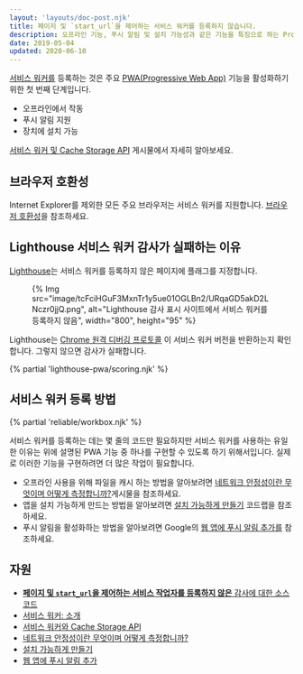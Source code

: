 ```yaml
---
layout: 'layouts/doc-post.njk'
title: 페이지 및 `start_url`을 제어하는 서비스 워커를 등록하지 않습니다.
description: 오프라인 기능, 푸시 알림 및 설치 가능성과 같은 기능을 특징으로 하는 Progressive Web App을 지원하는 서비스 워커를 등록하는 방법을 배웁니다.
date: 2019-05-04
updated: 2020-06-10
---
```


[서비스 워커를](https://web.dev/service-workers-cache-storage/) 등록하는 것은 주요 [PWA(Progressive Web App)](https://web.dev/progressive-web-apps/) 기능을 활성화하기 위한 첫 번째 단계입니다.

- 오프라인에서 작동
- 푸시 알림 지원
- 장치에 설치 가능

[서비스 워커 및 Cache Storage API](https://web.dev/service-workers-cache-storage/) 게시물에서 자세히 알아보세요.

## 브라우저 호환성

Internet Explorer를 제외한 모든 주요 브라우저는 서비스 워커를 지원합니다. [브라우저 호환성](https://developer.mozilla.org/docs/Web/API/ServiceWorker#Browser_compatibility)을 참조하세요.

## Lighthouse 서비스 워커 감사가 실패하는 이유

[Lighthouse](https://developers.google.com/web/tools/lighthouse/)는 서비스 워커를 등록하지 않은 페이지에 플래그를 지정합니다.

<figure>{% Img src="image/tcFciHGuF3MxnTr1y5ue01OGLBn2/URqaGD5akD2LNczr0jjQ.png", alt="Lighthouse 감사 표시 사이트에서 서비스 워커를 등록하지 않음", width="800", height="95" %}</figure>

Lighthouse는 [Chrome 원격 디버깅 프로토콜](https://github.com/ChromeDevTools/devtools-protocol) 이 서비스 워커 버전을 반환하는지 확인합니다. 그렇지 않으면 감사가 실패합니다.

{% partial 'lighthouse-pwa/scoring.njk' %}

## 서비스 워커 등록 방법

{% partial 'reliable/workbox.njk' %}

서비스 워커를 등록하는 데는 몇 줄의 코드만 필요하지만 서비스 워커를 사용하는 유일한 이유는 위에 설명된 PWA 기능 중 하나를 구현할 수 있도록 하기 위해서입니다. 실제로 이러한 기능을 구현하려면 더 많은 작업이 필요합니다.

- 오프라인 사용을 위해 파일을 캐시 하는 방법을 알아보려면 [네트워크 안정성이란 무엇이며 어떻게 측정합니까?](https://web.dev/network-connections-unreliable/)게시물을 참조하세요.
- 앱을 설치 가능하게 만드는 방법을 알아보려면 [설치 가능하게 만들기](https://web.dev/codelab-make-installable/) 코드랩을 참조하세요.
- 푸시 알림을 활성화하는 방법을 알아보려면 Google의 [웹 앱에 푸시 알림 추가를](https://codelabs.developers.google.com/codelabs/push-notifications) 참조하세요.

## 자원

- [**페이지 및 `start_url`을 제어하는 서비스 작업자를 등록하지 않은** 감사에 대한 소스 코드](https://github.com/GoogleChrome/lighthouse/blob/master/lighthouse-core/audits/service-worker.js)
- [서비스 워커: 소개](https://developers.google.com/web/fundamentals/primers/service-workers)
- [서비스 워커와 Cache Storage API](https://web.dev/service-workers-cache-storage/)
- [네트워크 안정성이란 무엇이며 어떻게 측정합니까?](https://web.dev/network-connections-unreliable/)
- [설치 가능하게 만들기](https://web.dev/codelab-make-installable/)
- [웹 앱에 푸시 알림 추가](https://codelabs.developers.google.com/codelabs/push-notifications)
